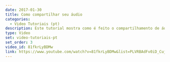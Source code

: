 ```yaml
---
date: 2017-01-30
title: Como compartilhar seu áudio
categories:
  - Video Tutoriais (pt)
description: Este tutorial mostra como é feito o compartilhamento de áudio no Mconf
type: Video
set: video-tutoriais-pt
set_order: 3
video_id: 81fkrLyBDMw
link: https://www.youtube.com/watch?v=81fkrLyBDMw&list=PLVRBAdFv0iD_Cuj67ku9GYsO-BHcK34y5&index=3
---
```

